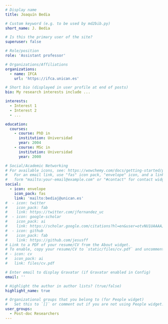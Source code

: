 ```yaml
---
# Display name
title: Joaquín Bedia

# Custom keyword (e.g. to be used by md2bib.py)
short_name: J. Bedia

# Is this the primary user of the site?
superuser: false

# Role/position
role: 'Assistant professor'

# Organizations/Affiliations
organizations:
  - name: IFCA
    url: 'https://ifca.unican.es'

# Short bio (displayed in user profile at end of posts)
bio: My research interests include ...

interests:
  - Interest 1
  - Interest 2
  - ...

education:
  courses:
    - course: PhD in 
      institution: Universidad 
      year: 2004
    - course: MSc in 
      institution: Universidad 
      year: 2000

# Social/Academic Networking
# For available icons, see: https://wowchemy.com/docs/getting-started/page-builder/#icons
#   For an email link, use "fas" icon pack, "envelope" icon, and a link in the
#   form "mailto:your-email@example.com" or "#contact" for contact widget.
social:
  - icon: envelope
    icon_pack: fas
    link: 'mailto:bediaj@unican.es'
#  - icon: twitter
#    icon_pack: fab
#    link: https://twitter.com/jfernandez_uc
#  - icon: google-scholar
#    icon_pack: ai
#    link: https://scholar.google.com/citations?hl=en&user=otvNU1UAAAAJ&view_op=list_works&sortby=pubdate
#  - icon: github
#    icon_pack: fab
#    link: https://github.com/jesusff
# Link to a PDF of your resume/CV from the About widget.
# To enable, copy your resume/CV to `static/files/cv.pdf` and uncomment the lines below.
# - icon: cv
#   icon_pack: ai
#   link: files/cv.pdf

# Enter email to display Gravatar (if Gravatar enabled in Config)
email: ''

# Highlight the author in author lists? (true/false)
highlight_name: true

# Organizational groups that you belong to (for People widget)
#   Set this to `[]` or comment out if you are not using People widget.
user_groups:
  - Post-doc Researchers
---
```



